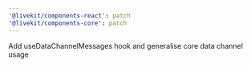 ```yaml
---
'@livekit/components-react': patch
'@livekit/components-core': patch
---
```


Add useDataChannelMessages hook and generalise core data channel usage
